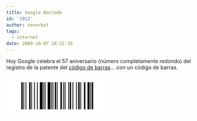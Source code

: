 ```yaml
---
title: Google Barcode
id: '1913'
author: neverbot
tags:
  - internet
date: 2009-10-07 18:22:39
---
```


Hoy Google celebra el 57 aniversario (número completamente redondo) del registro de la patente del [código de barras](http://en.wikipedia.org/wiki/Barcode)... con un código de barras.

[![](./google-barcode/barcode09.gif)](http://www.google.es/search?q=C%C3%B3digo+de+barras&hl=es&ct=barcode09&oi=ddle)